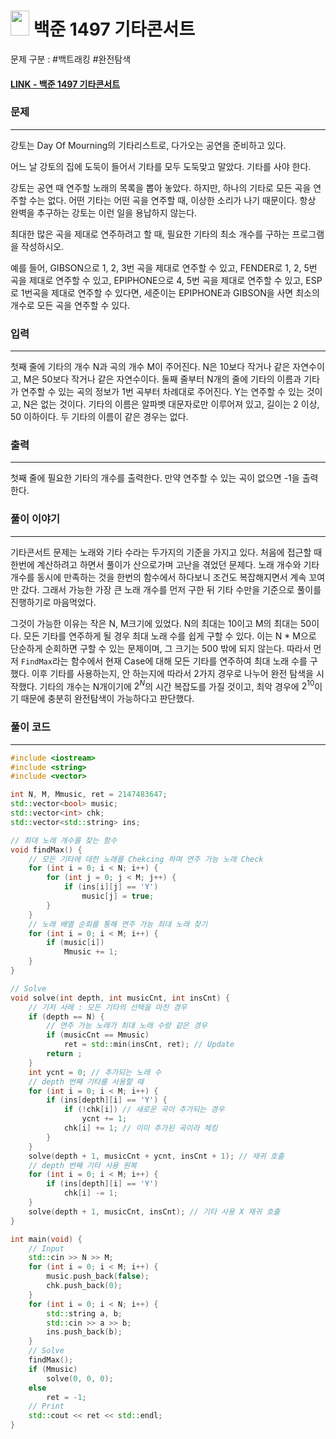 
# <img src="https://d2gd6pc034wcta.cloudfront.net/tier/10.svg" width="30" height="40"> 백준 1497 기타콘서트

문제 구분 : #백트래킹 #완전탐색
#### [LINK - 백준 1497 기타콘서트](https://www.acmicpc.net/problem/1497)

### 문제
<hr>

강토는 Day Of Mourning의 기타리스트로, 다가오는 공연을 준비하고 있다.

어느 날 강토의 집에 도둑이 들어서 기타를 모두 도둑맞고 말았다. 기타를 사야 한다.

강토는 공연 때 연주할 노래의 목록을 뽑아 놓았다. 하지만, 하나의 기타로 모든 곡을 연주할 수는 없다. 어떤 기타는 어떤 곡을 연주할 때, 이상한 소리가 나기 때문이다. 항상 완벽을 추구하는 강토는 이런 일을 용납하지 않는다.

최대한 많은 곡을 제대로 연주하려고 할 때, 필요한 기타의 최소 개수를 구하는 프로그램을 작성하시오.

예를 들어, GIBSON으로 1, 2, 3번 곡을 제대로 연주할 수 있고, FENDER로 1, 2, 5번 곡을 제대로 연주할 수 있고, EPIPHONE으로 4, 5번 곡을 제대로 연주할 수 있고, ESP로 1번곡을 제대로 연주할 수 있다면, 세준이는 EPIPHONE과 GIBSON을 사면 최소의 개수로 모든 곡을 연주할 수 있다. 

### 입력
<hr>
첫째 줄에 기타의 개수 N과 곡의 개수 M이 주어진다. N은 10보다 작거나 같은 자연수이고, M은 50보다 작거나 같은 자연수이다. 둘째 줄부터 N개의 줄에 기타의 이름과 기타가 연주할 수 있는 곡의 정보가 1번 곡부터 차례대로 주어진다. Y는 연주할 수 있는 것이고, N은 없는 것이다. 기타의 이름은 알파벳 대문자로만 이루어져 있고, 길이는 2 이상, 50 이하이다. 두 기타의 이름이 같은 경우는 없다.

### 출력
<hr>

첫째 줄에 필요한 기타의 개수를 출력한다. 만약 연주할 수 있는 곡이 없으면 -1을 출력한다.

### 풀이 이야기
<hr>

기타콘서트 문제는 노래와 기타 수라는 두가지의 기준을 가지고 있다. 처음에 접근할 때 한번에 계산하려고 하면서 풀이가 산으로가며 고난을 겪었던 문제다. 노래 개수와 기타 개수를 동시에 만족하는 것을 한번의 함수에서 하다보니 조건도 복잡해지면서 계속 꼬여만 갔다. 그래서 가능한 가장 큰 노래 개수를 먼저 구한 뒤 기타 수만을 기준으로 풀이를 진행하기로 마음먹었다.

그것이 가능한 이유는 작은 N, M크기에 있었다. N의 최대는 10이고 M의 최대는 50이다. 모든 기타를 연주하게 될 경우 최대 노래 수를 쉽게 구할 수 있다. 이는 N * M으로 단순하게 순회하면 구할 수 있는 문제이며, 그 크기는 500 밖에 되지 않는다. 따라서 먼저 `FindMax`라는 함수에서 현재 Case에 대해 모든 기타를 연주하여 최대 노래 수를 구했다. 이후 기타를 사용하는지, 안 하는지에 따라서 2가지 경우로 나누어 완전 탐색을 시작했다. 기타의 개수는 N개이기에 $2^N$의 시간 복잡도를 가질 것이고, 최악 경우에 $2^{10}$이기 때문에 충분히 완전탐색이 가능하다고 판단했다.
### 풀이 코드
<hr>

``` c++
#include <iostream>
#include <string>
#include <vector>

int N, M, Mmusic, ret = 2147483647;
std::vector<bool> music;
std::vector<int> chk;
std::vector<std::string> ins;

// 최대 노래 개수를 찾는 함수
void findMax() {
    // 모든 기타에 대한 노래를 Chekcing 하며 연주 가능 노래 Check
    for (int i = 0; i < N; i++) {
        for (int j = 0; j < M; j++) {
            if (ins[i][j] == 'Y')
                music[j] = true;
        }
    }
    // 노래 배열 순회를 통해 연주 가능 최대 노래 찾기
    for (int i = 0; i < M; i++) {
        if (music[i])
            Mmusic += 1;
    }
}

// Solve
void solve(int depth, int musicCnt, int insCnt) {
    // 기저 사례 : 모든 기타의 선택을 마친 경우
    if (depth == N) {
        // 연주 가능 노래가 최대 노래 수랑 같은 경우
        if (musicCnt == Mmusic) 
            ret = std::min(insCnt, ret); // Update
        return ;
    }
    int ycnt = 0; // 추가되는 노래 수
    // depth 번째 기타를 사용할 때
    for (int i = 0; i < M; i++) {
        if (ins[depth][i] == 'Y') {
            if (!chk[i]) // 새로운 곡이 추가되는 경우
                ycnt += 1;
            chk[i] += 1; // 이미 추가된 곡이라 체킹
        }
    }
    solve(depth + 1, musicCnt + ycnt, insCnt + 1); // 재귀 호출
    // depth 번째 기타 사용 원복
    for (int i = 0; i < M; i++) {
        if (ins[depth][i] == 'Y')
            chk[i] -= 1;
    }
    solve(depth + 1, musicCnt, insCnt); // 기타 사용 X 재귀 호출
}

int main(void) {
    // Input
    std::cin >> N >> M;
    for (int i = 0; i < M; i++) {
        music.push_back(false);
        chk.push_back(0);
    }
    for (int i = 0; i < N; i++) {
        std::string a, b;
        std::cin >> a >> b;
        ins.push_back(b);
    }
    // Solve
    findMax();
    if (Mmusic)
        solve(0, 0, 0);
    else
        ret = -1;
    // Print
    std::cout << ret << std::endl;
}
```
